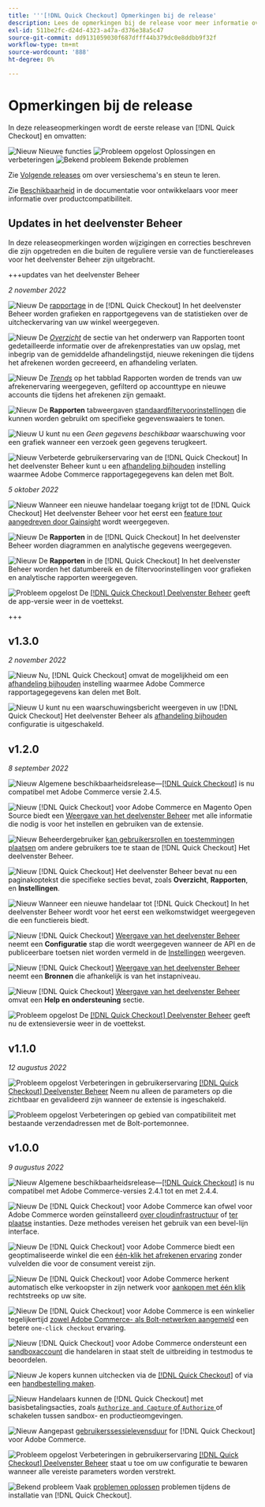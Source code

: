```yaml
---
title: '''[!DNL Quick Checkout] Opmerkingen bij de release'
description: Lees de opmerkingen bij de release voor meer informatie over alle [!DNL Quick Checkout] lozingen.
exl-id: 511be2fc-d24d-4323-a47a-d376e38a5c47
source-git-commit: dd9131059030f687dfff44b379dc0e8ddbb9f32f
workflow-type: tm+mt
source-wordcount: '888'
ht-degree: 0%

---
```


# Opmerkingen bij de release

In deze releaseopmerkingen wordt de eerste release van [!DNL Quick Checkout] en omvatten:

![Nieuw](../assets/new.svg) Nieuwe functies
![Probleem opgelost](../assets/fix.svg) Oplossingen en verbeteringen
![Bekend probleem](../assets/bug.svg) Bekende problemen

Zie [Volgende releases](https://devdocs.magento.com/release/) om over versieschema&#39;s en steun te leren.

Zie [Beschikbaarheid](https://devdocs.magento.com/release/availability.html) in de documentatie voor ontwikkelaars voor meer informatie over productcompatibiliteit.

## Updates in het deelvenster Beheer

In deze releaseopmerkingen worden wijzigingen en correcties beschreven die zijn opgetreden en die buiten de reguliere versie van de functiereleases voor het deelvenster Beheer zijn uitgebracht.

+++updates van het deelvenster Beheer

_2 november 2022_

![Nieuw](../assets/new.svg)<!-- Issue BOLT-293 --> De [rapportage](https://experienceleague.adobe.com/docs/commerce-merchant-services/quick-checkout/getting-started/quick-checkout-reporting/reports.html) in de [!DNL Quick Checkout] In het deelvenster Beheer worden grafieken en rapportgegevens van de statistieken over de uitcheckervaring van uw winkel weergegeven.

![Nieuw](../assets/new.svg)<!-- Issue BOLT-422 --> De [_Overzicht_](https://experienceleague.adobe.com/docs/commerce-merchant-services/quick-checkout/getting-started/quick-checkout-reporting/reports.html#reports-overview) de sectie van het onderwerp van Rapporten toont gedetailleerde informatie over de afrekenprestaties van uw opslag, met inbegrip van de gemiddelde afhandelingstijd, nieuwe rekeningen die tijdens het afrekenen worden gecreeerd, en afhandeling verlaten.

![Nieuw](../assets/new.svg)<!-- Issue BOLT-423 --> De [_Trends_](https://experienceleague.adobe.com/docs/commerce-merchant-services/quick-checkout/getting-started/quick-checkout-reporting/reports.html#reports-trends) op het tabblad Rapporten worden de trends van uw afrekenervaring weergegeven, gefilterd op accounttype en nieuwe accounts die tijdens het afrekenen zijn gemaakt.

![Nieuw](../assets/new.svg)<!-- Issue BOLT-439 --> De **Rapporten** tabweergaven [standaardfiltervoorinstellingen](https://experienceleague.adobe.com/docs/commerce-merchant-services/quick-checkout/getting-started/quick-checkout-reporting/reports.html#filter-data) die kunnen worden gebruikt om specifieke gegevenswaaiers te tonen.

![Nieuw](../assets/new.svg)<!-- Issue BOLT-433 --> U kunt nu een _Geen gegevens beschikbaar_ waarschuwing voor een grafiek wanneer een verzoek geen gegevens terugkeert.

![Nieuw](../assets/new.svg)<!-- Issue BOLT-473 --> Verbeterde gebruikerservaring van de [!DNL Quick Checkout] In het deelvenster Beheer kunt u een [afhandeling bijhouden](https://experienceleague.adobe.com/docs/commerce-merchant-services/quick-checkout/getting-started/settings-quick-checkout.html#service-settings) instelling waarmee Adobe Commerce rapportagegegevens kan delen met Bolt.

_5 oktober 2022_

![Nieuw](../assets/new.svg)<!-- Issue BOLT-379 --> Wanneer een nieuwe handelaar toegang krijgt tot de [!DNL Quick Checkout] Het deelvenster Beheer voor het eerst een [feature tour aangedreven door Gainsight](https://experienceleague.adobe.com/docs/commerce-merchant-services/quick-checkout/getting-started/onboarding.html) wordt weergegeven.

![Nieuw](../assets/new.svg)<!-- Issue BOLT-377 --> De **Rapporten** in de [!DNL Quick Checkout] In het deelvenster Beheer worden diagrammen en analytische gegevens weergegeven.

![Nieuw](../assets/new.svg)<!-- Issue BOLT-377 --> De **Rapporten** in de [!DNL Quick Checkout] In het deelvenster Beheer worden het datumbereik en de filtervoorinstellingen voor grafieken en analytische rapporten weergegeven.

![Probleem opgelost](../assets/fix.svg)<!-- Issue BOLT-369 --> De [[!DNL Quick Checkout] Deelvenster Beheer](https://experienceleague.adobe.com/docs/commerce-merchant-services/quick-checkout/getting-started/onboarding.html#enable-extension) geeft de app-versie weer in de voettekst.

+++

## v1.3.0

_2 november 2022_

![Nieuw](../assets/new.svg)<!-- Issue BOLT-293 --> Nu, [!DNL Quick Checkout] omvat de mogelijkheid om een [afhandeling bijhouden](https://experienceleague.adobe.com/docs/commerce-merchant-services/quick-checkout/getting-started/settings-quick-checkout.html#service-settings) instelling waarmee Adobe Commerce rapportagegegevens kan delen met Bolt.

![Nieuw](../assets/new.svg)<!-- Issue BOLT-461 --> U kunt nu een waarschuwingsbericht weergeven in uw [!DNL Quick Checkout] Het deelvenster Beheer als [afhandeling bijhouden](https://experienceleague.adobe.com/docs/commerce-merchant-services/quick-checkout/getting-started/quick-checkout-reporting/reports.html) configuratie is uitgeschakeld.

## v1.2.0

_8 september 2022_

![Nieuw](../assets/new.svg)<!-- Issue BOLT-341 --> Algemene beschikbaarheidsrelease—[[!DNL Quick Checkout]](https://marketplace.magento.com/magento-quick-checkout.html) is nu compatibel met Adobe Commerce versie 2.4.5.

![Nieuw](../assets/new.svg)<!-- Issue BOLT-328 --> [!DNL Quick Checkout] voor Adobe Commerce en Magento Open Source biedt een [Weergave van het deelvenster Beheer](https://experienceleague.adobe.com/docs/commerce-merchant-services/quick-checkout/getting-started/quick-checkout-admin-panel/admin-panel.html) met alle informatie die nodig is voor het instellen en gebruiken van de extensie.

![Nieuw](../assets/new.svg)<!-- Issue BOLT-364 --> Beheerdergebruiker [kan gebruikersrollen en toestemmingen plaatsen](https://experienceleague.adobe.com/docs/commerce-merchant-services/quick-checkout/getting-started/quick-checkout-admin-panel/user-roles-setup.html) om andere gebruikers toe te staan de [!DNL Quick Checkout] Het deelvenster Beheer.

![Nieuw](../assets/new.svg)<!-- Issue BOLT-377 --> [!DNL Quick Checkout] Het deelvenster Beheer bevat nu een paginakoptekst die specifieke secties bevat, zoals **Overzicht**, **Rapporten**, en **Instellingen**.

![Nieuw](../assets/new.svg)<!-- Issue BOLT-379 --> Wanneer een nieuwe handelaar tot [!DNL Quick Checkout] In het deelvenster Beheer wordt voor het eerst een welkomstwidget weergegeven die een functiereis biedt.

![Nieuw](../assets/new.svg)<!-- Issue BOLT-378 --> [!DNL Quick Checkout] [Weergave van het deelvenster Beheer](https://experienceleague.adobe.com/docs/commerce-merchant-services/quick-checkout/getting-started/quick-checkout-admin-panel/admin-panel.html) neemt een **Configuratie** stap die wordt weergegeven wanneer de API en de publiceerbare toetsen niet worden vermeld in de [Instellingen](https://experienceleague.adobe.com/docs/commerce-merchant-services/quick-checkout/getting-started/onboarding.html#enable-extension) weergeven.

![Nieuw](../assets/new.svg)<!-- Issue BOLT-380 --> [!DNL Quick Checkout] [Weergave van het deelvenster Beheer](https://experienceleague.adobe.com/docs/commerce-merchant-services/quick-checkout/getting-started/quick-checkout-admin-panel/admin-panel.html) neemt een **Bronnen** die afhankelijk is van het instapniveau.

![Nieuw](../assets/new.svg)<!-- Issue BOLT-381 --> [!DNL Quick Checkout] [Weergave van het deelvenster Beheer](https://experienceleague.adobe.com/docs/commerce-merchant-services/quick-checkout/getting-started/quick-checkout-admin-panel/admin-panel.html) omvat een **Help en ondersteuning** sectie.

![Probleem opgelost](../assets/fix.svg)<!-- Issue BOLT-369 --> De [[!DNL Quick Checkout] Deelvenster Beheer](https://experienceleague.adobe.com/docs/commerce-merchant-services/quick-checkout/getting-started/onboarding.html#enable-extension) geeft nu de extensieversie weer in de voettekst.

## v1.1.0

_12 augustus 2022_

![Probleem opgelost](../assets/fix.svg)<!-- Issue BOLT-375 --> Verbeteringen in gebruikerservaring [[!DNL Quick Checkout] Deelvenster Beheer](https://experienceleague.adobe.com/docs/commerce-merchant-services/quick-checkout/getting-started/onboarding.html#enable-extension) Neem nu alleen de parameters op die zichtbaar en gevalideerd zijn wanneer de extensie is ingeschakeld.

![Probleem opgelost](../assets/fix.svg)<!-- Issue BOLT-349 --> Verbeteringen op gebied van compatibiliteit met bestaande verzendadressen met de Bolt-portemonnee.

## v1.0.0

_9 augustus 2022_

![Nieuw](../assets/new.svg)<!-- Issue BOLT-341 --> Algemene beschikbaarheidsrelease—[[!DNL Quick Checkout]](https://marketplace.magento.com/magento-quick-checkout.html) is nu compatibel met Adobe Commerce-versies 2.4.1 tot en met 2.4.4.

![Nieuw](../assets/new.svg)<!-- Issue BOLT-340 --> De [!DNL Quick Checkout] voor Adobe Commerce kan ofwel voor Adobe Commerce worden geïnstalleerd [over cloudinfrastructuur](install.md#adobe-commerce-on-cloud-infrastructure) of [ter plaatse](install.md#on-premises) instanties. Deze methodes vereisen het gebruik van een bevel-lijn interface.

![Nieuw](../assets/new.svg)<!-- Issue BOLT-1 --> De [!DNL Quick Checkout] voor Adobe Commerce biedt een geoptimaliseerde winkel die een [één-klik het afrekenen ervaring](overview.md) zonder vulvelden die voor de consument vereist zijn.

![Nieuw](../assets/new.svg)<!-- Issue BOLT-1 --> De [!DNL Quick Checkout] voor Adobe Commerce herkent automatisch elke verkoopster in zijn netwerk voor [aankopen met één klik](checkout-flow.md) rechtstreeks op uw site.

![Nieuw](../assets/new.svg)<!-- Issue BOLT-1 --> De [!DNL Quick Checkout] voor Adobe Commerce is een winkelier tegelijkertijd [zowel Adobe Commerce- als Bolt-netwerken aangemeld](checkout-flow.md/#quick-checkout-use-cases) een betere `one-click checkout` ervaring.

![Nieuw](../assets/new.svg)<!-- Issue BOLT-218 --> [!DNL Quick Checkout] voor Adobe Commerce ondersteunt een [sandboxaccount](testing.md#testing-in-sandbox) die handelaren in staat stelt de uitbreiding in testmodus te beoordelen.

![Nieuw](../assets/new.svg)<!-- Issue BOLT-780 --> Je kopers kunnen uitchecken via de [[!DNL Quick Checkout]](checkout-page.md) of via een [handbestelling maken](create-order-admin.md).

![Nieuw](../assets/new.svg)<!-- Issue BOLT-666 --> Handelaars kunnen de [!DNL Quick Checkout] met basisbetalingsacties, zoals [`Authorize and Capture` of `Authorize` ](onboarding.md#complete-admin-configuration)of schakelen tussen sandbox- en productieomgevingen.

![Nieuw](../assets/new.svg)<!-- Issue BOLT-288 --> Aangepast [gebruikerssessielevensduur](user-session-lifetime.md) for [!DNL Quick Checkout] voor Adobe Commerce.

![Probleem opgelost](../assets/fix.svg)<!-- Issue BOLT-375 --> Verbeteringen in gebruikerservaring [[!DNL Quick Checkout] Deelvenster Beheer](https://experienceleague.adobe.com/docs/commerce-merchant-services/quick-checkout/getting-started/onboarding.html#enable-extension) staat u toe om uw configuratie te bewaren wanneer alle vereiste parameters worden verstrekt.

![Bekend probleem](../assets/bug.svg)<!-- Issue BOLT-342 --> Vaak [problemen oplossen](https://support.magento.com/hc/en-us/articles/6909450342541) problemen tijdens de installatie van [!DNL Quick Checkout].
